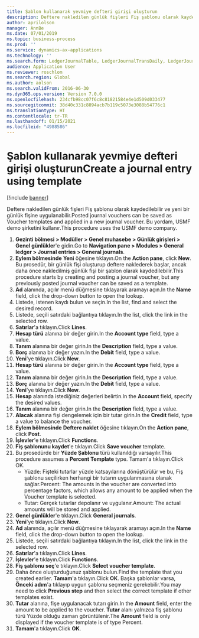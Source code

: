 ```yaml
---
title: Şablon kullanarak yevmiye defteri girişi oluşturun
description: Deftere nakledilen günlük fişleri Fiş şablonu olarak kaydedilebilir ve yeni bir günlük fişine uygulanabilir.
author: aprilolson
manager: AnnBe
ms.date: 07/01/2019
ms.topic: business-process
ms.prod: ''
ms.service: dynamics-ax-applications
ms.technology: ''
ms.search.form: LedgerJournalTable, LedgerJournalTransDaily, LedgerJournalTransVoucherTemplate
audience: Application User
ms.reviewer: roschlom
ms.search.region: Global
ms.author: aolson
ms.search.validFrom: 2016-06-30
ms.dyn365.ops.version: Version 7.0.0
ms.openlocfilehash: 234cfb98cc07f6c8c81821584e4e1d509d033477
ms.sourcegitcommit: 38d40c331c8894acb7b119c5073e3088b54776c1
ms.translationtype: HT
ms.contentlocale: tr-TR
ms.lasthandoff: 01/15/2021
ms.locfileid: "4988586"
---
```

# <a name="create-a-journal-entry-using-template"></a><span data-ttu-id="8a0f3-103">Şablon kullanarak yevmiye defteri girişi oluşturun</span><span class="sxs-lookup"><span data-stu-id="8a0f3-103">Create a journal entry using template</span></span>

[!include [banner](../../includes/banner.md)]

<span data-ttu-id="8a0f3-104">Deftere nakledilen günlük fişleri Fiş şablonu olarak kaydedilebilir ve yeni bir günlük fişine uygulanabilir.</span><span class="sxs-lookup"><span data-stu-id="8a0f3-104">Posted journal vouchers can be saved as Voucher templates and applied in a new journal voucher.</span></span> <span data-ttu-id="8a0f3-105">Bu yordam, USMF demo şirketini kullanır.</span><span class="sxs-lookup"><span data-stu-id="8a0f3-105">This procedure uses the USMF demo company.</span></span>

1. <span data-ttu-id="8a0f3-106">**Gezinti bölmesi > Modüller > Genel muhasebe > Günlük girişleri > Genel günlükler**'e gidin.</span><span class="sxs-lookup"><span data-stu-id="8a0f3-106">Go to **Navigation pane > Modules > General ledger > Journal entries > General journals**.</span></span>
2. <span data-ttu-id="8a0f3-107">**Eylem bölmesinde** **Yeni** öğesine tıklayın.</span><span class="sxs-lookup"><span data-stu-id="8a0f3-107">On the **Action pane**, click **New**.</span></span> <span data-ttu-id="8a0f3-108">Bu prosedür, bir günlük fişi oluşturup deftere naklederek başlar, ancak daha önce nakledilmiş günlük fişi bir şablon olarak kaydedilebilir.</span><span class="sxs-lookup"><span data-stu-id="8a0f3-108">This procedure starts by creating and posting a journal voucher, but any previously posted journal voucher can be saved as a template.</span></span>  
3. <span data-ttu-id="8a0f3-109">**Ad** alanında, açılır menü düğmesine tıklayarak aramayı açın.</span><span class="sxs-lookup"><span data-stu-id="8a0f3-109">In the **Name** field, click the drop-down button to open the lookup.</span></span>
4. <span data-ttu-id="8a0f3-110">Listede, istenen kaydı bulun ve seçin.</span><span class="sxs-lookup"><span data-stu-id="8a0f3-110">In the list, find and select the desired record.</span></span>
5. <span data-ttu-id="8a0f3-111">Listede, seçili satırdaki bağlantıya tıklayın.</span><span class="sxs-lookup"><span data-stu-id="8a0f3-111">In the list, click the link in the selected row.</span></span>
6. <span data-ttu-id="8a0f3-112">**Satırlar**'a tıklayın.</span><span class="sxs-lookup"><span data-stu-id="8a0f3-112">Click **Lines**.</span></span>
7. <span data-ttu-id="8a0f3-113">**Hesap türü** alanına bir değer girin.</span><span class="sxs-lookup"><span data-stu-id="8a0f3-113">In the **Account type** field, type a value.</span></span>
8. <span data-ttu-id="8a0f3-114">**Tanım** alanına bir değer girin.</span><span class="sxs-lookup"><span data-stu-id="8a0f3-114">In the **Description** field, type a value.</span></span>
9. <span data-ttu-id="8a0f3-115">**Borç** alanına bir değer yazın.</span><span class="sxs-lookup"><span data-stu-id="8a0f3-115">In the **Debit** field, type a value.</span></span>
10. <span data-ttu-id="8a0f3-116">**Yeni**'ye tıklayın.</span><span class="sxs-lookup"><span data-stu-id="8a0f3-116">Click **New**.</span></span>
11. <span data-ttu-id="8a0f3-117">**Hesap türü** alanına bir değer girin.</span><span class="sxs-lookup"><span data-stu-id="8a0f3-117">In the **Account type** field, type a value.</span></span>
12. <span data-ttu-id="8a0f3-118">**Tanım** alanına bir değer girin.</span><span class="sxs-lookup"><span data-stu-id="8a0f3-118">In the **Description** field, type a value.</span></span>
13. <span data-ttu-id="8a0f3-119">**Borç** alanına bir değer yazın.</span><span class="sxs-lookup"><span data-stu-id="8a0f3-119">In the **Debit** field, type a value.</span></span>
14. <span data-ttu-id="8a0f3-120">**Yeni**'ye tıklayın.</span><span class="sxs-lookup"><span data-stu-id="8a0f3-120">Click **New**.</span></span>
14. <span data-ttu-id="8a0f3-121">**Hesap** alanında istediğiniz değerleri belirtin.</span><span class="sxs-lookup"><span data-stu-id="8a0f3-121">In the **Account** field, specify the desired values.</span></span>
15. <span data-ttu-id="8a0f3-122">**Tanım** alanına bir değer girin.</span><span class="sxs-lookup"><span data-stu-id="8a0f3-122">In the **Description** field, type a value.</span></span>
16. <span data-ttu-id="8a0f3-123">**Alacak** alanına fişi dengelemek için bir tutar girin.</span><span class="sxs-lookup"><span data-stu-id="8a0f3-123">In the **Credit** field, type a value to balance the voucher.</span></span>
17. <span data-ttu-id="8a0f3-124">**Eylem bölmesinde** **Deftere naklet** öğesine tıklayın.</span><span class="sxs-lookup"><span data-stu-id="8a0f3-124">On the **Action pane**, click **Post**.</span></span>
18. <span data-ttu-id="8a0f3-125">**İşlevler**'e tıklayın.</span><span class="sxs-lookup"><span data-stu-id="8a0f3-125">Click **Functions**.</span></span>
19. <span data-ttu-id="8a0f3-126">**Fiş şablonunu kaydet**'e tıklayın.</span><span class="sxs-lookup"><span data-stu-id="8a0f3-126">Click **Save voucher** template.</span></span>
20. <span data-ttu-id="8a0f3-127">Bu prosedürde bir **Yüzde Şablonu** türü kullanıldığı varsayılır.</span><span class="sxs-lookup"><span data-stu-id="8a0f3-127">This procedure assumes a **Percent Template** type.</span></span> <span data-ttu-id="8a0f3-128">Tamam'a tıklayın.</span><span class="sxs-lookup"><span data-stu-id="8a0f3-128">Click OK.</span></span>
    - <span data-ttu-id="8a0f3-129">Yüzde: Fişteki tutarlar yüzde katsayılarına dönüştürülür ve bu, Fiş şablonu seçilirken herhangi bir tutarın uygulanmasına olanak sağlar.</span><span class="sxs-lookup"><span data-stu-id="8a0f3-129">Percent: The amounts in the voucher are converted into percentage factors, which allows any amount to be applied when the Voucher template is selected.</span></span>
    - <span data-ttu-id="8a0f3-130">Tutar: Gerçek tutarlar depolanır ve uygulanır.</span><span class="sxs-lookup"><span data-stu-id="8a0f3-130">Amount: The actual amounts will be stored and applied.</span></span>  
21. <span data-ttu-id="8a0f3-131">**Genel günlükler**'e tıklayın.</span><span class="sxs-lookup"><span data-stu-id="8a0f3-131">Click **General journals**.</span></span>
22. <span data-ttu-id="8a0f3-132">**Yeni**'ye tıklayın.</span><span class="sxs-lookup"><span data-stu-id="8a0f3-132">Click **New**.</span></span>
23. <span data-ttu-id="8a0f3-133">**Ad** alanında, açılır menü düğmesine tıklayarak aramayı açın.</span><span class="sxs-lookup"><span data-stu-id="8a0f3-133">In the **Name** field, click the drop-down button to open the lookup.</span></span>
24. <span data-ttu-id="8a0f3-134">Listede, seçili satırdaki bağlantıya tıklayın.</span><span class="sxs-lookup"><span data-stu-id="8a0f3-134">In the list, click the link in the selected row.</span></span>
25. <span data-ttu-id="8a0f3-135">**Satırlar**'a tıklayın.</span><span class="sxs-lookup"><span data-stu-id="8a0f3-135">Click **Lines**.</span></span>
26. <span data-ttu-id="8a0f3-136">**İşlevler**'e tıklayın.</span><span class="sxs-lookup"><span data-stu-id="8a0f3-136">Click **Functions**.</span></span>
27. <span data-ttu-id="8a0f3-137">**Fiş şablonu seç**'e tıklayın.</span><span class="sxs-lookup"><span data-stu-id="8a0f3-137">Click **Select voucher template**.</span></span>
28. <span data-ttu-id="8a0f3-138">Daha önce oluşturduğunuz şablonu bulun.</span><span class="sxs-lookup"><span data-stu-id="8a0f3-138">Find the template that you created earlier.</span></span> <span data-ttu-id="8a0f3-139">**Tamam**'a tıklayın.</span><span class="sxs-lookup"><span data-stu-id="8a0f3-139">Click **OK**.</span></span> <span data-ttu-id="8a0f3-140">Başka şablonlar varsa, **Önceki adım**'a tıklayıp uygun şablonu seçmeniz gerekebilir.</span><span class="sxs-lookup"><span data-stu-id="8a0f3-140">You may need to click **Previous step** and then select the correct template if other templates exist.</span></span>  
29. <span data-ttu-id="8a0f3-141">**Tutar** alanına, fişe uygulanacak tutarı girin.</span><span class="sxs-lookup"><span data-stu-id="8a0f3-141">In the **Amount** field, enter the amount to be applied to the voucher.</span></span> <span data-ttu-id="8a0f3-142">**Tutar** alanı yalnızca fiş şablonu türü Yüzde olduğu zaman görüntülenir.</span><span class="sxs-lookup"><span data-stu-id="8a0f3-142">The **Amount** field is only displayed if the voucher template is of type Percent.</span></span>  
30. <span data-ttu-id="8a0f3-143">**Tamam**'a tıklayın.</span><span class="sxs-lookup"><span data-stu-id="8a0f3-143">Click **OK**.</span></span>


